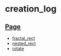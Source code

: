 # creation_log

## [Page](https://danagi88.github.io/creation_log/)

- [fractal_rect](./fractal_rect)
- [nested_rect](./nested_rect)
- [rotate](./rotate)